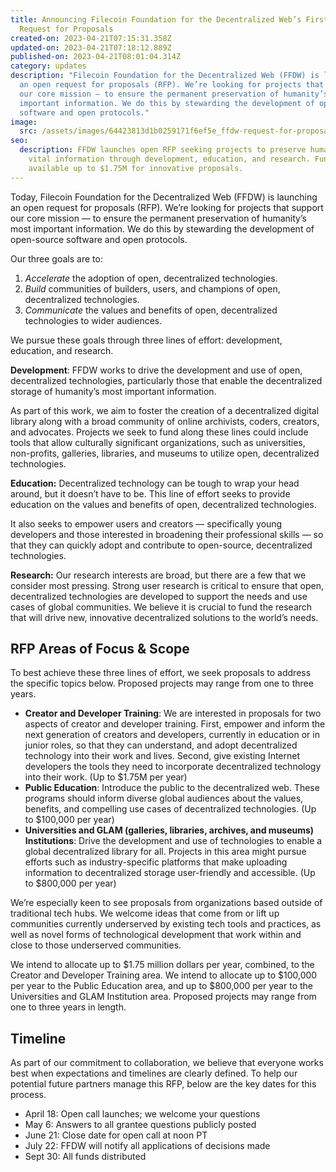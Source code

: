 ```yaml
---
title: Announcing Filecoin Foundation for the Decentralized Web’s First Open
  Request for Proposals
created-on: 2023-04-21T07:15:31.358Z
updated-on: 2023-04-21T07:18:12.889Z
published-on: 2023-04-21T08:01:04.314Z
category: updates
description: "Filecoin Foundation for the Decentralized Web (FFDW) is launching
  an open request for proposals (RFP). We’re looking for projects that support
  our core mission — to ensure the permanent preservation of humanity’s most
  important information. We do this by stewarding the development of open-source
  software and open protocols."
image:
  src: /assets/images/64423813d1b0259171f6ef5e_ffdw-request-for-proposals.png
seo:
  description: FFDW launches open RFP seeking projects to preserve humanity's
    vital information through development, education, and research. Funding
    available up to $1.75M for innovative proposals.
---
```


Today, Filecoin Foundation for the Decentralized Web (FFDW) is launching an open request for proposals (RFP). We’re looking for projects that support our core mission — to ensure the permanent preservation of humanity’s most important information. We do this by stewarding the development of open-source software and open protocols.

Our three goals are to:

1. _Accelerate_ the adoption of open, decentralized technologies.
2. _Build_ communities of builders, users, and champions of open, decentralized technologies.
3. _Communicate_ the values and benefits of open, decentralized technologies to wider audiences.

We pursue these goals through three lines of effort: development, education, and research.

**Development**: FFDW works to drive the development and use of open, decentralized technologies, particularly those that enable the decentralized storage of humanity’s most important information.

As part of this work, we aim to foster the creation of a decentralized digital library along with a broad community of online archivists, coders, creators, and advocates. Projects we seek to fund along these lines could include tools that allow culturally significant organizations, such as universities, non-profits, galleries, libraries, and museums to utilize open, decentralized technologies.

**Education:** Decentralized technology can be tough to wrap your head around, but it doesn’t have to be. This line of effort seeks to provide education on the values and benefits of open, decentralized technologies.

It also seeks to empower users and creators — specifically young developers and those interested in broadening their professional skills — so that they can quickly adopt and contribute to open-source, decentralized technologies.

**Research:** Our research interests are broad, but there are a few that we consider most pressing. Strong user research is critical to ensure that open, decentralized technologies are developed to support the needs and use cases of global communities. We believe it is crucial to fund the research that will drive new, innovative decentralized solutions to the world’s needs.

## RFP Areas of Focus & Scope

To best achieve these three lines of effort, we seek proposals to address the specific topics below. Proposed projects may range from one to three years.

- **Creator and Developer Training**: We are interested in proposals for two aspects of creator and developer training. First, empower and inform the next generation of creators and developers, currently in education or in junior roles, so that they can understand, and adopt decentralized technology into their work and lives. Second, give existing Internet developers the tools they need to incorporate decentralized technology into their work. (Up to $1.75M per year)
- **Public Education**: Introduce the public to the decentralized web. These programs should inform diverse global audiences about the values, benefits, and compelling use cases of decentralized technologies. (Up to $100,000 per year)
- **Universities and GLAM (galleries, libraries, archives, and museums) Institutions**: Drive the development and use of technologies to enable a global decentralized library for all. Projects in this area might pursue efforts such as industry-specific platforms that make uploading information to decentralized storage user-friendly and accessible. (Up to $800,000 per year)

We’re especially keen to see proposals from organizations based outside of traditional tech hubs. We welcome ideas that come from or lift up communities currently underserved by existing tech tools and practices, as well as novel forms of technological development that work within and close to those underserved communities.

We intend to allocate up to $1.75 million dollars per year, combined, to the Creator and Developer Training area. We intend to allocate up to $100,000 per year to the Public Education area, and up to $800,000 per year to the Universities and GLAM Institution area. Proposed projects may range from one to three years in length.

## Timeline

As part of our commitment to collaboration, we believe that everyone works best when expectations and timelines are clearly defined. To help our potential future partners manage this RFP, below are the key dates for this process.

- April 18: Open call launches; we welcome your questions
- May 6: Answers to all grantee questions publicly posted
- June 21: Close date for open call at noon PT
- July 22: FFDW will notify all applications of decisions made
- Sept 30: All funds distributed
